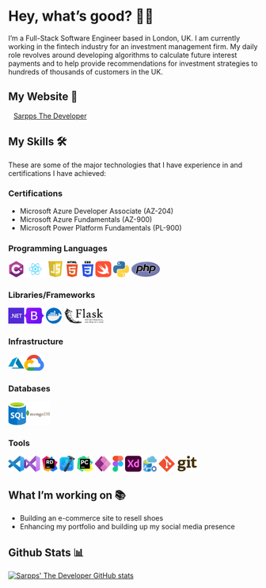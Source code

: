# Hey, what’s good? 👋🏾

I’m a Full-Stack Software Engineer based in London, UK. I am currently working in the fintech industry for an investment management firm. My daily role revolves around developing algorithms to calculate future interest payments and to help provide recommendations for investment strategies to hundreds of thousands of customers in the UK.

## My Website 🔗

<img src="https://github.com/SarppsTheDev/sarppsthedev/blob/main/icons/SarppsTD_Favicon.svg" alt="Sarpps The Dev" height="12"/> [Sarpps The Developer](http://sarppsthedev.com)

## **My Skills** 🛠️

These are some of the major technologies that I have experience in and certifications I have achieved:

### Certifications

- Microsoft Azure Developer Associate (AZ-204)
- Microsoft Azure Fundamentals (AZ-900)
- Microsoft Power Platform Fundamentals (PL-900)

### Programming Languages

<img src="https://github.com/SarppsTheDev/sarppsthedev/blob/main/icons/c-sharp.png" alt="C#" height="32px"><img src="https://github.com/SarppsTheDev/sarppsthedev/blob/main/icons/Reactjs.svg" alt="React" height="32px">
<img src="https://github.com/SarppsTheDev/sarppsthedev/blob/main/icons/Javascript.svg" alt="Javascript" height="32px">
<img src="https://github.com/SarppsTheDev/sarppsthedev/blob/main/icons/HTML5.svg" alt="HTML" height="32px">
<img src="https://github.com/SarppsTheDev/sarppsthedev/blob/main/icons/CSS3.svg" alt="CSS" height="32px">
<img src="https://github.com/SarppsTheDev/sarppsthedev/blob/main/icons/swift.png" alt="Swift" height="32px">
<img src="https://github.com/SarppsTheDev/sarppsthedev/blob/main/icons/Python.svg" alt="Python" height="32px">
<img src="https://github.com/SarppsTheDev/sarppsthedev/blob/main/icons/PHP.svg" alt="PHP" height="32px">

### Libraries/Frameworks

<img src="https://github.com/SarppsTheDev/sarppsthedev/blob/main/icons/dotNETlogo.svg" alt=".NET" height="32px"><img src="https://github.com/SarppsTheDev/sarppsthedev/blob/main/icons/Bootstrap.svg" alt="Bootstrap" height="32px">
<img src="https://github.com/SarppsTheDev/sarppsthedev/blob/main/icons/docker.png" alt="Docker" height="32px">
<img src="https://github.com/SarppsTheDev/sarppsthedev/blob/main/icons/Flask_logo.svg" alt="Flask" height="32px">

### Infrastructure

<img src="https://github.com/SarppsTheDev/sarppsthedev/blob/main/icons/azure.png" alt="Microsoft Azure" height="32px"><img src="https://github.com/SarppsTheDev/sarppsthedev/blob/main/icons/google_cloud_platform.png" alt="Google Cloud Platform" height="32px">

### Databases

<img src="https://github.com/SarppsTheDev/sarppsthedev/blob/main/icons/sql-database-generic.svg" alt="SQL" height="48px"><img src="https://github.com/SarppsTheDev/sarppsthedev/blob/main/icons/mongodb.svg" alt="MongoDB" width="48px">

### Tools

<img src="https://github.com/SarppsTheDev/sarppsthedev/blob/main/icons/VSCodeLogo.png" alt="Visual Studio Code" height="32px"><img src="https://github.com/SarppsTheDev/sarppsthedev/blob/main/icons/visual-studio-22.png" alt="Visual Studio 2022" height="32px">
<img src="https://github.com/SarppsTheDev/sarppsthedev/blob/main/icons/JetBrains_Rider_Icon.png" alt="JetBrains Rider" height="32px">
<img src="https://github.com/SarppsTheDev/sarppsthedev/blob/main/icons/xcode_logo.png" alt="XCode" height="32px">
<img src="https://github.com/SarppsTheDev/sarppsthedev/blob/main/icons/PyCharm_Icon.png" alt="PyCharm" height="32px">
<img src="https://github.com/SarppsTheDev/sarppsthedev/blob/main/icons/PowerApps_logo.svg" alt="Microsoft Power Apps" height="32px">
<img src="https://github.com/SarppsTheDev/sarppsthedev/blob/main/icons/figma.png" alt="Figma" height="32px">
<img src="https://github.com/SarppsTheDev/sarppsthedev/blob/main/icons/Adobe%20Xd.svg" alt="Adobe XD" height="32px">
<img src="https://github.com/SarppsTheDev/sarppsthedev/blob/main/icons/azure_data_studio.png" alt="Azure Data Studio" height="32px">
<img src="https://github.com/SarppsTheDev/sarppsthedev/blob/main/icons/Git-logo.png" alt="Git" height="32px">

## What I’m working on 📚

- Building an e-commerce site to resell shoes
- Enhancing my portfolio and building up my social media presence

## Github Stats 📊
[![Sarpps' The Developer GitHub stats](https://github-readme-stats.vercel.app/api?username=SarppsTheDev)](https://github.com/anuraghazra/github-readme-stats)
